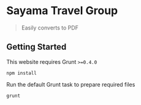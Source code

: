 # Sayama Travel Group
> Easily converts to PDF

## Getting Started
This website requires Grunt ```>=0.4.0```
```
npm install
```
Run the default Grunt task to prepare required files
```
grunt
```
